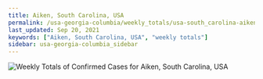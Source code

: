 ```yaml
---
title: Aiken, South Carolina, USA
permalink: /usa-georgia-columbia/weekly_totals/usa-south_carolina-aiken-weekly_totals.html
last_updated: Sep 20, 2021
keywords: ["Aiken, South Carolina, USA", "weekly totals"]
sidebar: usa-georgia-columbia_sidebar
---
```


![Weekly Totals of Confirmed Cases for Aiken, South Carolina, USA](/covid_tracker/images/graphs/usa-south_carolina-aiken-weekly_totals_graph.png)
